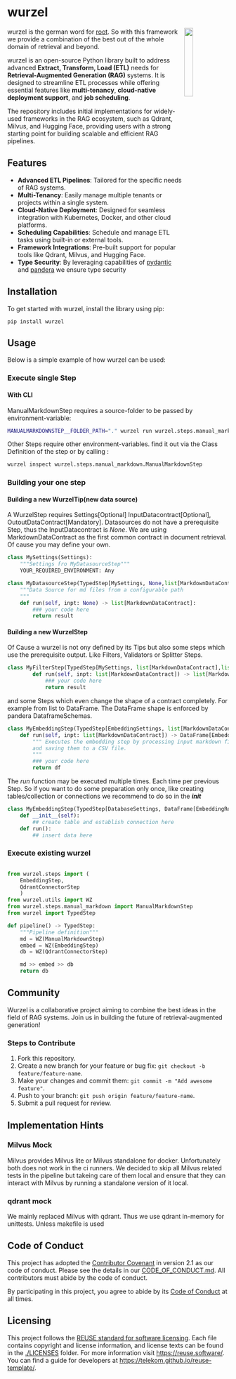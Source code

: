 <!--
SPDX-FileCopyrightText: 2025 Deutsche Telekom AG (opensource@telekom.de)

SPDX-License-Identifier: Apache-2.0
-->
# wurzel
<img src=https://raw.githubusercontent.com/telekom/wurzel/feature/pypi-release/docs/icon.png width=20% align=right>

wurzel is the german word for [root](https://en.wikipedia.org/wiki/Root). So with this framework we provide a combination of the best out of the whole domain of retrieval and beyond.

wurzel is an open-source Python library built to address advanced **Extract, Transform, Load (ETL)** needs for **Retrieval-Augmented Generation (RAG)** systems. It is designed to streamline ETL processes while offering essential features like **multi-tenancy**, **cloud-native deployment support**, and **job scheduling**.

The repository includes initial implementations for widely-used frameworks in the RAG ecosystem, such as Qdrant, Milvus, and Hugging Face, providing users with a strong starting point for building scalable and efficient RAG pipelines.

## Features

- **Advanced ETL Pipelines**: Tailored for the specific needs of RAG systems.
- **Multi-Tenancy**: Easily manage multiple tenants or projects within a single system.
- **Cloud-Native Deployment**: Designed for seamless integration with Kubernetes, Docker, and other cloud platforms.
- **Scheduling Capabilities**: Schedule and manage ETL tasks using built-in or external tools.
- **Framework Integrations**: Pre-built support for popular tools like Qdrant, Milvus, and Hugging Face.
- **Type Security**: By leveraging capabilities of [pydantic](https://docs.pydantic.dev/latest/) and [pandera](https://pandera.readthedocs.io/en/stable/) we ensure type security

## Installation

To get started with wurzel, install the library using pip:

```
pip install wurzel
```

## Usage

Below is a simple example of how wurzel can be used:
### Execute single Step
#### With CLI
ManualMarkdownStep requires a source-folder to be passed by environment-variable:
```sh
MANUALMARKDOWNSTEP__FOLDER_PATH="." wurzel run wurzel.steps.manual_markdown.ManualMarkdownStep
```
Other Steps require other environment-variables. find it out via the Class Definition of the step or by calling :
```sh
wurzel inspect wurzel.steps.manual_markdown.ManualMarkdownStep
```

### Building your one step
#### Building a new WurzelTip(new data source)
A WurzelStep requires Settings[Optional] InputDatacontract[Optional], OutoutDataContract[Mandatory]. Datasources do not have a prerequisite Step, thus the InputDatacontract is *None*.
We are using MarkdownDataContract as the first common contract in document retrieval. Of cause you may define your own.

```python
class MySettings(Settings):
    """Settings fro MyDatasourceStep"""
    YOUR_REQUIRED_ENVIRONMENT: Any

class MyDatasourceStep(TypedStep[MySettings, None,list[MarkdownDataContract]]):
    """Data Source for md files from a configurable path
    """
    def run(self, inpt: None) -> list[MarkdownDataContract]:
        ### your code here
        return result
```
#### Building a new WurzelStep
Of Cause a wurzel is not ony defined by its Tips but also some steps which use the prerequisite output. Like Filters, Validators or Splitter Steps.
```python
class MyFilterStep(TypedStep[MySettings, list[MarkdownDataContract],list[MarkdownDataContract]]):
        def run(self, inpt: list[MarkdownDataContract]) -> list[MarkdownDataContract]:
            ### your code here
            return result
```
and some Steps which even change the shape of a contract completely. For example from list to DataFrame. The DataFrame shape is enforced by pandera DataframeSchemas.

```python
class MyEmbeddingStep(TypedStep[EmbeddingSettings, list[MarkdownDataContract], DataFrame[EmbeddingResult]]):
    def run(self, inpt: list[MarkdownDataContract]) -> DataFrame[EmbeddingResult]:
        """ Executes the embedding step by processing input markdown files, generating embeddings,
        and saving them to a CSV file.
        """
        ### your code here
        return df
```
The *run* function may be executed multiple times. Each time per previous Step. So if you want to do some preparation only once, like creating tables/collection or connections we recommend to do so in the *__init__*
```python
class MyEmbeddingStep(TypedStep[DatabaseSettings, DataFrame[EmbeddingResult], DataFrame[EmbeddingResult]]):
    def __init__(self):
        ## create table and establish connection here
    def run():
        ## insert data here
```



### Execute existing wurzel
```python

from wurzel.steps import (
    EmbeddingStep,
    QdrantConnectorStep
    )
from wurzel.utils import WZ
from wurzel.steps.manual_markdown import ManualMarkdownStep
from wurzel import TypedStep

def pipeline() -> TypedStep:
    """Pipeline definition"""
    md = WZ(ManualMarkdownStep)
    embed = WZ(EmbeddingStep)
    db = WZ(QdrantConnectorStep)

    md >> embed >> db
    return db

```

## Community

Wurzel is a collaborative project aiming to combine the best ideas in the field of RAG systems. Join us in building the future of retrieval-augmented generation!

### Steps to Contribute
1. Fork this repository.
2. Create a new branch for your feature or bug fix: `git checkout -b feature/feature-name`.
3. Make your changes and commit them: `git commit -m "Add awesome feature"`.
4. Push to your branch: `git push origin feature/feature-name`.
5. Submit a pull request for review.

## Implementation Hints

### Milvus Mock

Milvus provides Milvus lite or Milvus standalone for docker. Unfortunately both does not work in the ci runners.
We decided to skip all Milvus related tests in the pipeline but takeing care of them local and ensure that they can interact with Milvus by running a standalone version of it local.

### qdrant mock
We mainly replaced Milvus with qdrant. Thus we use qdrant in-memory for unittests. Unless makefile is used


## Code of Conduct

This project has adopted the [Contributor Covenant](https://www.contributor-covenant.org/) in version 2.1 as our code of conduct. Please see the details in our [CODE_OF_CONDUCT.md](CODE_OF_CONDUCT.md). All contributors must abide by the code of conduct.

By participating in this project, you agree to abide by its [Code of Conduct](./CODE_OF_CONDUCT.md) at all times.

## Licensing

This project follows the [REUSE standard for software licensing](https://reuse.software/).
Each file contains copyright and license information, and license texts can be found in the [./LICENSES](./LICENSES) folder. For more information visit https://reuse.software/.
You can find a guide for developers at https://telekom.github.io/reuse-template/.
